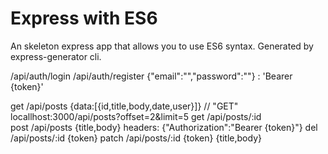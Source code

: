 # Express with ES6

An skeleton express app that allows you to use ES6 syntax. Generated by express-generator cli.


/api/auth/login
/api/auth/register  {"email":"","password":""}  :  'Bearer {token}'



get /api/posts   {data:[{id,title,body,date,user}]}  // "GET" locallhost:3000/api/posts?offset=2&limit=5
get /api/posts/:id  
post /api/posts  {title,body}  headers: {"Authorization":"Bearer {token}"}
del /api/posts/:id  {token}
patch  /api/posts/:id   {token}  {title,body}
